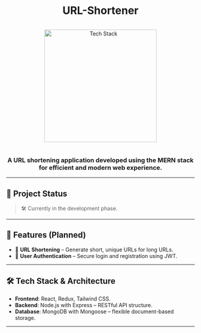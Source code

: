 <h1 align="center">
  <br>
  URL-Shortener
  <br>
</h1>

<div align="center">
  <a href="https://github.com/soumadip-dev">
    <img src="https://skillicons.dev/icons?i=nodejs,express,mongodb,react,redux,tailwind,github" alt="Tech Stack" width="300" style="padding: 15px 0;">
  </a>
</div>

<h3 align="center">
A URL shortening application developed using the MERN stack for efficient and modern web experience.
</h3>

---

## 🚧 Project Status

> 🛠️ Currently in the development phase.

---

## 🌟 Features (Planned)

- 🔗 **URL Shortening** – Generate short, unique URLs for long URLs.
- 🔐 **User Authentication** – Secure login and registration using JWT.

---

## 🛠 Tech Stack & Architecture

- **Frontend**: React, Redux, Tailwind CSS.
- **Backend**: Node.js with Express – RESTful API structure.
- **Database**: MongoDB with Mongoose – flexible document-based storage.

---

